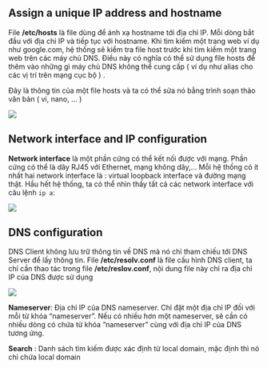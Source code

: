 ## Assign a unique IP address and hostname

File **/etc/hosts** là file dùng để ánh xạ hostname tới địa chỉ IP. Mỗi dòng bắt đầu với địa chỉ IP và tiếp tục với hostname. Khi tìm kiếm một trang web ví dụ như google.com, hệ thống sẽ kiểm tra file host trước khi tìm kiếm một trang web trên các máy chủ DNS. Điều này có nghĩa có thể sử dụng file hosts để thêm vào những gì máy chủ DNS không thể cung cấp ( ví dụ như alias cho các vị trí trên mạng cục bộ ) .

Đây là thông tin của một file hosts và ta có thể sửa nó bằng trình soạn thảo văn bản ( vi, nano, ... )

<img src="https://github.com/vjnkvt/Images/blob/master/hosts.png">

## Network interface and IP configuration

**Network interface** là một phần cứng có thể kết nối được với mạng. Phần cứng có thể là dây RJ45 với Ethernet, mạng không dây,... Mỗi hệ thống có ít nhất hai network interface là : virtual loopback interface và đường mạng thật. Hầu hết hệ thống, ta có thể nhìn thấy tất cả các network interface với câu lệnh ``ip a``:

<img src="https://github.com/vjnkvt/Images/blob/master/NI.png">

## DNS configuration

DNS Client không lưu trữ thông tin về DNS mà nó chỉ tham chiếu tới DNS Server để lấy thông tin. File **/etc/resolv.conf** là file cấu hình DNS client, ta chỉ cần thao tác trong file **/etc/reslov.conf**, nội dung file này chỉ ra địa chỉ IP của DNS được sử dụng

<img src="https://github.com/vjnkvt/Images/blob/master/dnsclient.png">

**Nameserver**: Địa chỉ IP của DNS nameserver. Chỉ đặt một địa chỉ IP đối với mỗi từ khóa “nameserver”. Nếu có nhiều hơn một nameserver, sẽ cần có nhiều dòng có chứa từ khóa “nameserver” cùng với địa chỉ IP của DNS tương ứng.

**Search** : Danh sách tìm kiếm được xác định từ local domain, mặc định thì nó chỉ chứa local domain


